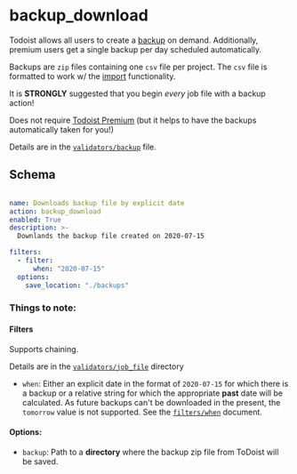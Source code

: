# backup_download

Todoist allows all users to create a [backup](https://get.todoist.help/hc/en-us/articles/115001799989-Backups) on demand.
Additionally, premium users get a single backup per day scheduled automatically.

Backups are `zip` files containing one `csv` file per project. The `csv` file is formatted to work w/ the 
[import](https://get.todoist.help/hc/en-us/articles/208821185-Importing-Exporting-Project-Templates) functionality.


It is **STRONGLY** suggested that you begin _every_ job file with a backup action!

Does not require [Todoist Premium](../../getting-started.md#todoist-premium) 
(but it helps to have the backups automatically taken for you!)

Details are in the [`validators/backup`](../../../tdt/validators/job_file/backup/basic.py) file.

## Schema

```yaml

name: Downloads backup file by explicit date
action: backup_download
enabled: True
description: >-
  Downlands the backup file created on 2020-07-15

filters:
  - filter:
      when: "2020-07-15"
  options:
    save_location: "./backups"      
```


### Things to note:

#### Filters

Supports chaining.

Details are in the [`validators/job_file`](../../../tdt/validators/job_file/backup/basic.py) directory


- `when`: Either an explicit date in the format of `2020-07-15` for which there is a backup or a relative string for which the appropriate **past** date will be calculated. As future backups can't be downloaded in the present, the `tomorrow` value is not supported. See the [`filters/when`](/docs/readme.md#taskdate) document.
 

#### Options:
- `backup`: Path to a **directory** where the backup zip file from ToDoist will be saved.
